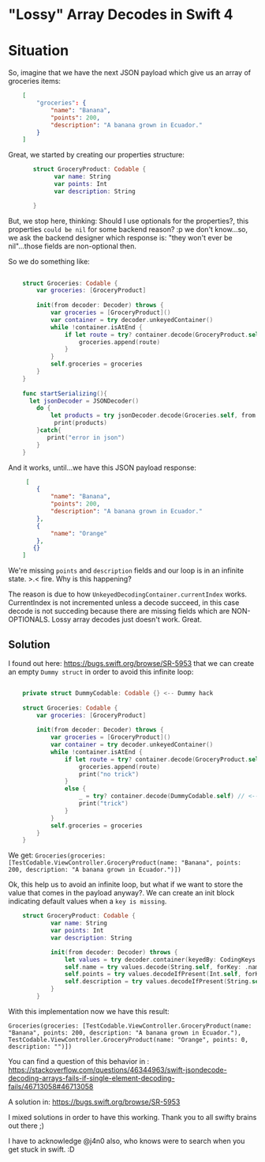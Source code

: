 
# "Lossy" Array Decodes in Swift 4

# Situation

So, imagine that we have the next JSON payload which give us an array of groceries items:

```json
    [
        "groceries": {
            "name": "Banana",
            "points": 200,
            "description": "A banana grown in Ecuador."
        }
    ]
```

Great, we started by creating our properties structure:
        
 ```swift
        struct GroceryProduct: Codable {
              var name: String
              var points: Int
              var description: String

        }
```

But, we stop here, thinking: Should I use optionals for the properties?, this properties `could be nil` for some backend reason? :p we don't know...so, we ask the backend designer which response is: "they won't ever be nil"...those fields are non-optional then.

So we do something like:

```swift
    
    struct Groceries: Codable {
        var groceries: [GroceryProduct]
        
        init(from decoder: Decoder) throws {
            var groceries = [GroceryProduct]()
            var container = try decoder.unkeyedContainer()
            while !container.isAtEnd {
                if let route = try? container.decode(GroceryProduct.self) {
                    groceries.append(route)
                } 
            }
            self.groceries = groceries
        }
    }
    
    func startSerializing(){
      let jsonDecoder = JSONDecoder()
        do {
            let products = try jsonDecoder.decode(Groceries.self, from: json)
             print(products)
        }catch{
           print("error in json")
        }        
    }
```

And it works, until...we have this JSON payload response:     

```json
     [
        {
            "name": "Banana",
            "points": 200,
            "description": "A banana grown in Ecuador."
        },
        {
            "name": "Orange"
        },
       {}
    ]
```

We're missing `points` and `description` fields and our loop is in an infinite state. >.<  fire. Why is this happening?

The reason is due to how `UnkeyedDecodingContainer.currentIndex` works. CurrentIndex is not incremented unless a decode succeed, in this case decode is not succeding because there are missing fields which are NON-OPTIONALS. Lossy array decodes just doesn't work.  Great.

## Solution

I found out here: https://bugs.swift.org/browse/SR-5953 that we can create an empty `Dummy struct` in order to avoid this infinite loop:

```swift

    private struct DummyCodable: Codable {} <-- Dummy hack
    
    struct Groceries: Codable {
        var groceries: [GroceryProduct]
        
        init(from decoder: Decoder) throws {
            var groceries = [GroceryProduct]()
            var container = try decoder.unkeyedContainer()
            while !container.isAtEnd {
                if let route = try? container.decode(GroceryProduct.self) {
                    groceries.append(route)
                    print("no trick")
                } 
                else {
                    _ = try? container.decode(DummyCodable.self) // <-- TRICK
                    print("trick")
                }
            }
            self.groceries = groceries
        }
    }
```

We get: `Groceries(groceries: [TestCodable.ViewController.GroceryProduct(name: "Banana", points: 200, description: "A banana grown in Ecuador.")])`
 
    
Ok, this help us to avoid an infinite loop, but what if we want to store the value that comes in the payload anyway?. We can create an init block indicating default values when a `key is missing`. 


```swift
    struct GroceryProduct: Codable {
            var name: String
            var points: Int
            var description: String

            init(from decoder: Decoder) throws {
                let values = try decoder.container(keyedBy: CodingKeys.self)
                self.name = try values.decode(String.self, forKey: .name)
                self.points = try values.decodeIfPresent(Int.self, forKey: .points) ?? 0
                self.description = try values.decodeIfPresent(String.self, forKey: .description) ?? ""
            }
        }
 ```
 
With this implementation now we have this result:

`Groceries(groceries: [TestCodable.ViewController.GroceryProduct(name: "Banana", points: 200, description: "A banana grown in Ecuador."), 
TestCodable.ViewController.GroceryProduct(name: "Orange", points: 0, description: "")])`


You can find a question of this behavior in :
https://stackoverflow.com/questions/46344963/swift-jsondecode-decoding-arrays-fails-if-single-element-decoding-fails/46713058#46713058 

A solution in: https://bugs.swift.org/browse/SR-5953

I mixed solutions in order to have this working. Thank you to all swifty brains out there ;) 

I have to acknowledge @j4n0 also, who knows were to search when you get stuck in swift. :D
